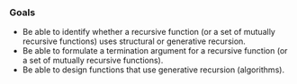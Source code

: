 ### Goals

-   Be able to identify whether a recursive function (or a set of mutually recursive functions) uses structural or generative recursion.
-   Be able to formulate a termination argument for a recursive function (or a set of mutually recursive functions).
-   Be able to design functions that use generative recursion (algorithms).
